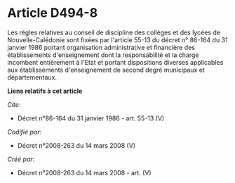 # Article D494-8

Les règles relatives au conseil de discipline des collèges et des lycées de Nouvelle-Calédonie sont fixées par l'article
55-13 du décret n° 86-164 du 31 janvier 1986 portant organisation administrative et financière des établissements
d'enseignement dont la responsabilité et la charge incombent entièrement à l'Etat et portant dispositions diverses
applicables aux établissements d'enseignement de second degré municipaux et départementaux.

**Liens relatifs à cet article**

_Cite_:

  - Décret n°86-164 du 31 janvier 1986 - art. 55-13 (V)

_Codifié par_:

  - Décret n°2008-263 du 14 mars 2008 (V)

_Créé par_:

  - Décret n°2008-263 du 14 mars 2008 - art. (V)
